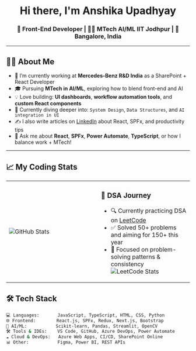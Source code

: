 <h1 align="center">Hi there, I'm Anshika Upadhyay</h1>
<h3 align="center">🚀 Front-End Developer | 👩‍💻 MTech AI/ML IIT Jodhpur | 📍 Bangalore, India</h3>


---

## 👩‍💼 About Me

- 🔭 I’m currently working at **Mercedes-Benz R&D India** as a SharePoint + React Developer  
- 🎓 Pursuing **MTech in AI/ML**, exploring how to blend front-end and AI  
- 💡 Love building: **UI dashboards**, **workflow automation tools**, and **custom React components**  
- 🌱 Currently diving deeper into: `System Design`, `Data Structures`, and `AI integration in UI`  
- ✍️ I also write articles on [LinkedIn](https://www.linkedin.com/in/anshika-upadhyay-21090716a/) about React, SPFx, and productivity tips  
- 💬 Ask me about **React**, **SPFx**, **Power Automate**, **TypeScript**, or how I balance work + MTech!

---

## 📈 My Coding Stats

<table>
  <tr>
    <td width="50%">
      <img src="https://github-readme-stats.vercel.app/api?username=Anshika444&show_icons=true&theme=radical" alt="GitHub Stats" />
    </td>
    <td width="50%">
      <h3>🧠 DSA Journey</h3>
      <ul>
        <li>🔍 Currently practicing DSA on <a href="https://leetcode.com/user3773y/">LeetCode</a></li>
        <li>✅ Solved 50+ problems and aiming for 150+ this year</li>
        <li>📌 Focused on problem-solving patterns & consistency</li>
         <img src="https://leetcard.jacoblin.cool/user3773y" alt="LeetCode Stats" />
      </ul>
    </td>
  </tr>
</table>



## 🛠️ Tech Stack

```bash
💻 Languages:       JavaScript, TypeScript, HTML, CSS, Python
🌐 Frontend:        React.js, SPFx, Redux, Next.js, Bootstrap
🧠 AI/ML:           Scikit-learn, Pandas, Streamlit, OpenCV
🛠️ Tools & IDEs:    VS Code, GitHub, Azure DevOps, Power Automate
☁️ Cloud & DevOps:   Azure Web Apps, CI/CD, SharePoint Online
📊 Other:           Figma, Power BI, REST APIs



